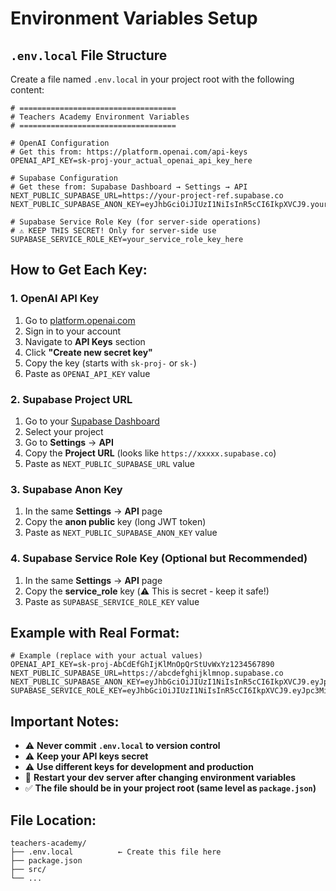 # Environment Variables Setup

## `.env.local` File Structure

Create a file named `.env.local` in your project root with the following content:

```env
# ===================================
# Teachers Academy Environment Variables
# ===================================

# OpenAI Configuration
# Get this from: https://platform.openai.com/api-keys
OPENAI_API_KEY=sk-proj-your_actual_openai_api_key_here

# Supabase Configuration
# Get these from: Supabase Dashboard → Settings → API
NEXT_PUBLIC_SUPABASE_URL=https://your-project-ref.supabase.co
NEXT_PUBLIC_SUPABASE_ANON_KEY=eyJhbGciOiJIUzI1NiIsInR5cCI6IkpXVCJ9.your_actual_anon_key_here

# Supabase Service Role Key (for server-side operations)
# ⚠️ KEEP THIS SECRET! Only for server-side use
SUPABASE_SERVICE_ROLE_KEY=your_service_role_key_here
```

## How to Get Each Key:

### 1. OpenAI API Key
1. Go to [platform.openai.com](https://platform.openai.com)
2. Sign in to your account
3. Navigate to **API Keys** section
4. Click **"Create new secret key"**
5. Copy the key (starts with `sk-proj-` or `sk-`)
6. Paste as `OPENAI_API_KEY` value

### 2. Supabase Project URL
1. Go to your [Supabase Dashboard](https://supabase.com/dashboard)
2. Select your project
3. Go to **Settings** → **API**
4. Copy the **Project URL** (looks like `https://xxxxx.supabase.co`)
5. Paste as `NEXT_PUBLIC_SUPABASE_URL` value

### 3. Supabase Anon Key
1. In the same **Settings** → **API** page
2. Copy the **anon public** key (long JWT token)
3. Paste as `NEXT_PUBLIC_SUPABASE_ANON_KEY` value

### 4. Supabase Service Role Key (Optional but Recommended)
1. In the same **Settings** → **API** page
2. Copy the **service_role** key (⚠️ This is secret - keep it safe!)
3. Paste as `SUPABASE_SERVICE_ROLE_KEY` value

## Example with Real Format:

```env
# Example (replace with your actual values)
OPENAI_API_KEY=sk-proj-AbCdEfGhIjKlMnOpQrStUvWxYz1234567890
NEXT_PUBLIC_SUPABASE_URL=https://abcdefghijklmnop.supabase.co
NEXT_PUBLIC_SUPABASE_ANON_KEY=eyJhbGciOiJIUzI1NiIsInR5cCI6IkpXVCJ9.eyJpc3MiOiJzdXBhYmFzZSIsInJlZiI6ImFiY2RlZmdoaWprbG1ub3AiLCJyb2xlIjoiYW5vbiIsImlhdCI6MTYzMjc2ODAwMCwiZXhwIjoxOTQ4MzQ0MDAwfQ.example_signature_here
SUPABASE_SERVICE_ROLE_KEY=eyJhbGciOiJIUzI1NiIsInR5cCI6IkpXVCJ9.eyJpc3MiOiJzdXBhYmFzZSIsInJlZiI6ImFiY2RlZmdoaWprbG1ub3AiLCJyb2xlIjoic2VydmljZV9yb2xlIiwiaWF0IjoxNjMyNzY4MDAwLCJleHAiOjE5NDgzNDQwMDB9.service_role_signature_here
```

## Important Notes:

- ⚠️ **Never commit `.env.local` to version control**
- ⚠️ **Keep your API keys secret**
- ⚠️ **Use different keys for development and production**
- 🔄 **Restart your dev server after changing environment variables**
- ✅ **The file should be in your project root (same level as `package.json`)**

## File Location:
```
teachers-academy/
├── .env.local          ← Create this file here
├── package.json
├── src/
└── ...
``` 